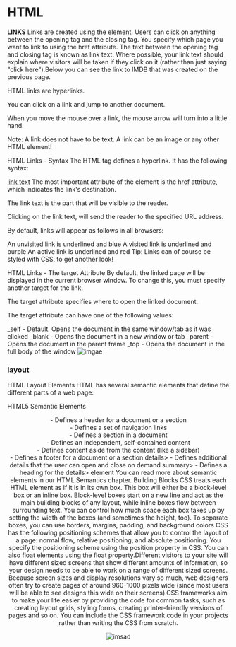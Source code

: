 # HTML
**LINKS**
Links are created using the <a> element. Users can click on anything
between the opening <a> tag and the closing </a> tag. You specify
which page you want to link to using the href attribute.
The text between the opening <a> tag and closing </a> tag is known as link text. Where
possible, your link text should explain where visitors will be taken if they click on it (rather
than just saying "click here").Below you can see the link to
IMDB that was created on the previous page. 

HTML links are hyperlinks.

You can click on a link and jump to another document.

When you move the mouse over a link, the mouse arrow will turn into a little hand.

Note: A link does not have to be text. A link can be an image or any other HTML element!

HTML Links - Syntax
The HTML <a> tag defines a hyperlink. It has the following syntax:

<a href="url">link text</a>
The most important attribute of the  element is the href attribute, which indicates the link's destination.

The link text is the part that will be visible to the reader.

Clicking on the link text, will send the reader to the specified URL address.

By default, links will appear as follows in all browsers:

An unvisited link is underlined and blue
A visited link is underlined and purple
An active link is underlined and red
Tip: Links can of course be styled with CSS, to get another look!

HTML Links - The target Attribute
By default, the linked page will be displayed in the current browser window. To change this, you must specify another target for the link.

The target attribute specifies where to open the linked document.

The target attribute can have one of the following values:

_self - Default. Opens the document in the same window/tab as it was clicked
_blank - Opens the document in a new window or tab
_parent - Opens the document in the parent frame
_top - Opens the document in the full body of the window
![imgae](https://www.wikihow.com/images/thumb/3/37/Create-a-Link-With-Simple-HTML-Programming-Step-2-Version-3.jpg/v4-460px-Create-a-Link-With-Simple-HTML-Programming-Step-2-Version-3.jpg.webp)

### layout

HTML Layout Elements
HTML has several semantic elements that define the different parts of a web page:

HTML5 Semantic Elements	
<header> - Defines a header for a document or a section
<nav> - Defines a set of navigation links
<section> - Defines a section in a document
<article> - Defines an independent, self-contained content
<aside> - Defines content aside from the content (like a sidebar)
<footer> - Defines a footer for a document or a section
details> - Defines additional details that the user can open and close on demand
summary> - Defines a heading for the details> element
You can read more about semantic elements in our HTML Semantics chapter.
Building Blocks
CSS treats each HTML element as if it is in its
own box. This box will either be a block-level
box or an inline box.
Block-level boxes start on a new line and act as the main building blocks
of any layout, while inline boxes flow between surrounding text. You can
control how much space each box takes up by setting the width of the
boxes (and sometimes the height, too). To separate boxes, you can use
borders, margins, padding, and background colors
CSS has the following positioning schemes that allow you to control
the layout of a page: normal flow, relative positioning, and absolute
positioning. You specify the positioning scheme using the position
property in CSS. You can also float elements using the float property.Different visitors to your site will have different sized screens that show
different amounts of information, so your design needs to be able to
work on a range of different sized screens.
Because screen sizes and display resolutions vary so much, web
designers often try to create pages of around 960-1000 pixels wide
(since most users will be able to see designs this wide on their screens).CSS frameworks aim to make your life easier by providing the code for
common tasks, such as creating layout grids, styling forms, creating
printer-friendly versions of pages and so on. You can include the CSS
framework code in your projects rather than writing the CSS from scratch.

![imsad](https://media.geeksforgeeks.org/wp-content/uploads/layout.png)
